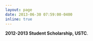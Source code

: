 ```yaml
---
layout: page
date: 2013-06-30 07:59:00-0400
inline: true
---
```


<b>2012-2013 Student Scholarship, USTC</b>.